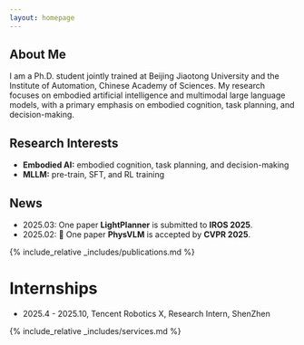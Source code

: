 ```yaml
---
layout: homepage
---
```


## About Me

I am a Ph.D. student jointly trained at Beijing Jiaotong University and the Institute of Automation, Chinese Academy of Sciences. My research focuses on embodied artificial intelligence and multimodal large language models, with a primary emphasis on embodied cognition, task planning, and decision-making.

## Research Interests

- **Embodied AI:** embodied cognition, task planning, and decision-making
- **MLLM:** pre-train, SFT, and RL training

## News

- 2025.03: One paper **LightPlanner** is submitted to **IROS 2025**.
- 2025.02: 🎉 One paper **PhysVLM** is accepted by **CVPR 2025**.

{% include_relative _includes/publications.md %}

# Internships

- 2025.4 - 2025.10, Tencent Robotics X, Research Intern, ShenZhen

{% include_relative _includes/services.md %}

